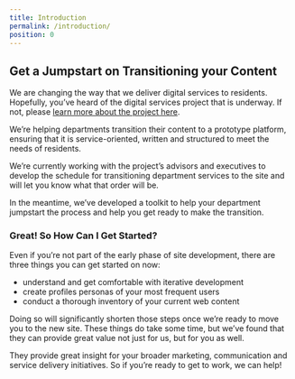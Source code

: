 ```yaml
---
title: Introduction
permalink: /introduction/
position: 0
---
```


## Get a Jumpstart on Transitioning your Content 

We are changing the way that we deliver digital services to residents. Hopefully, you’ve heard of the digital services project that is underway. If not, please [learn more about the project here](http://projects.austintexas.io/projects/austin-digital-services-discovery/about/what-we-are-doing/).

We’re helping departments transition their content to a prototype platform, ensuring that it is service-oriented, written and structured to meet the needs of residents.

We’re currently working with the project’s advisors and executives to develop the schedule for transitioning department services to the site and will let you know what that order will be.

In the meantime, we’ve developed a toolkit to help your department jumpstart the process and help you get ready to make the transition.

### Great! So How Can I Get Started?

Even if you’re not part of the early phase of site development, there are three things you can get started on now:
- understand and get comfortable with iterative development
- create profiles personas of your most frequent users
- conduct a thorough inventory of your current web content

Doing so will significantly shorten those steps once we’re ready to move you to the new site. These things do take some time, but we’ve found that they can provide great value not just for us, but for you as well.

They provide great insight for your broader marketing, communication and service delivery initiatives. So if you’re ready to get to work, we can help!
